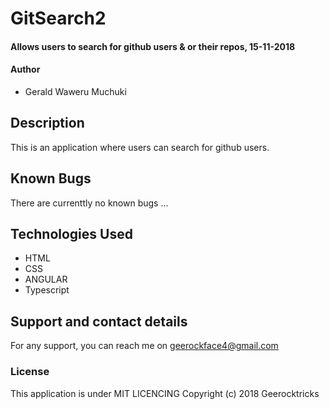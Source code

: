 # GitSearch2
#### Allows users to search for github users & or their repos, 15-11-2018
#### Author
* Gerald Waweru Muchuki
## Description
This is an application where users can search for github users.
## Known Bugs
There are currenttly no known bugs ...
## Technologies Used
* HTML
* CSS
* ANGULAR
* Typescript
## Support and contact details
For any support, you can reach me on geerockface4@gmail.com
### License
This application is under MIT LICENCING
Copyright (c) 2018 Geerocktricks